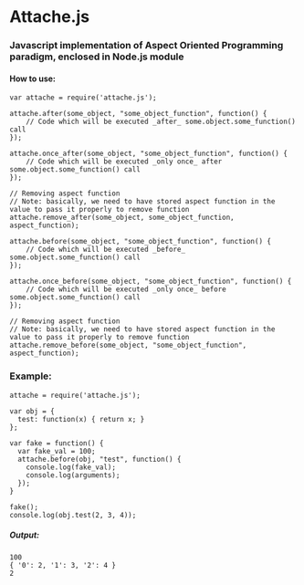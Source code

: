 Attache.js
==========
### Javascript implementation of Aspect Oriented Programming paradigm, enclosed in Node.js module

#### How to use:

	var attache = require('attache.js');

	attache.after(some_object, "some_object_function", function() {
		// Code which will be executed _after_ some.object.some_function() call	
	});

	attache.once_after(some_object, "some_object_function", function() {
		// Code which will be executed _only once_ after some.object.some_function() call	
	});

	// Removing aspect function
	// Note: basically, we need to have stored aspect function in the value to pass it properly to remove function
	attache.remove_after(some_object, some_object_function, aspect_function);

	attache.before(some_object, "some_object_function", function() {
		// Code which will be executed _before_ some.object.some_function() call	
	});

	attache.once_before(some_object, "some_object_function", function() {
		// Code which will be executed _only once_ before some.object.some_function() call	
	});

	// Removing aspect function
	// Note: basically, we need to have stored aspect function in the value to pass it properly to remove function
	attache.remove_before(some_object, "some_object_function", aspect_function);


### Example:
	attache = require('attache.js');
	
	var obj = {
	  test: function(x) { return x; }
	};
	
	var fake = function() {
	  var fake_val = 100;
	  attache.before(obj, "test", function() {
	  	console.log(fake_val);
		console.log(arguments);    
	  });
	}
	
	fake();
	console.log(obj.test(2, 3, 4));

##### Output:

	100
	{ '0': 2, '1': 3, '2': 4 }
	2